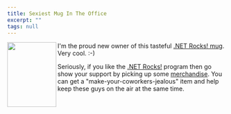 ```yaml
---
title: Sexiest Mug In The Office
excerpt: ""
tags: null
---
```

<img height=150 src="http://www.franklins.net/travelmug.jpg" width=113 align=left border=0/>I'm the proud new owner of this tasteful <a href="http://www.cafeshops.com/dotnetrocks.7728336" target=_blank>.NET Rocks! mug</a>. Very cool. :-)

Seriously, if you like the <a href="http://www.franklins.net/dotnetrocks.asp" target=_blank>.NET Rocks!</a> program then go show your support by picking up some <a href="http://www.cafeshops.com/dotnetrocks" target=_blank>merchandise</a>. You can get a "make-your-coworkers-jealous" item and help keep these guys on the air at the same time.

 

 

 

